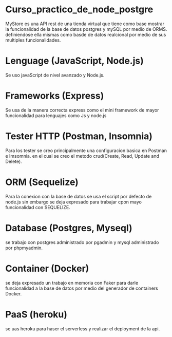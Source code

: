 # Curso_practico_de_node_postgre
MyStore es una API rest de una tienda virtual que tiene como base mostrar la funcionalidad de la base de datos postgres y mySQL por medio de ORMS. definiendose ella mismas como basde de datos realcional por medio de sus multiples funcionalidades.


# Lenguage (JavaScript, Node.js)
Se uso javaScript de nivel avanzado y Node.js.


# Frameworks (Express)
Se usa de la manera correcta express como el mini framework de mayor funcionalidad para lenguajes como Js y node.js


# Tester HTTP (Postman, Insomnia)
Para los tester se creo principalmente una configuracion basica en Postman e Imsomnia. en el cual se creo el metodo crud(Create, Read, Update and Delete).


# ORM (Sequelize)
Para la conexion con la base de datos se usa el script por defecto de node.js sin embargo se deja expresado para trabajar cpon mayo funcionalidad con SEQUELIZE.


# Database (Postgres, Myseql)
se trabajo con postgres administrado por pgadmin y mysql administrado por phpmyadmin.


# Container (Docker)
se deja expresado un trabajo en memoria con Faker para darle funcionalidad a la base de datos por medio del generador de containers Docker.


# PaaS (heroku)
se uas heroku para haser el serverless y realizar el deployment de la api.
